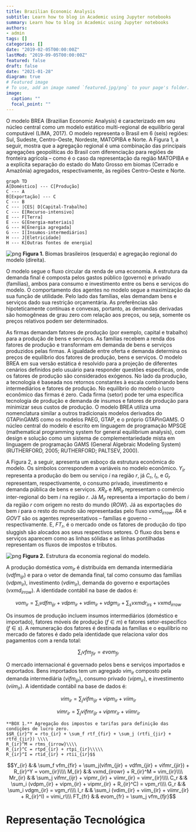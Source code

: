 ```yaml
---
title: Brazilian Economic Analysis
subtitle: Learn how to blog in Academic using Jupyter notebooks
summary: Learn how to blog in Academic using Jupyter notebooks
authors:
- admin
tags: []
categories: []
date: "2019-02-05T00:00:00Z"
lastMod: "2019-09-05T00:00:00Z"
featured: false
draft: false
date: "2021-01-28"
diagram: true
# Featured image
# To use, add an image named `featured.jpg/png` to your page's folder.
image:
  caption: ""
  focal_point: ""
---
```

O modelo BREA (Brazilian Economic Analysis) é caracterizado em seu núcleo central
como um modelo estático multi-regional de equilíbrio geral computável (LIMA, 2017).
O modelo representa o Brasil em 6 (seis) regiões: Sul, Sudeste, Centro-Oeste, Nordeste, MATOPIBA e Norte.
A Figura 1, a seguir, mostra que a agregação regional é uma combinação das principais
agregações geopolíticas do Brasil com diferenciação para regiões de fronteira agrícola –
como é o caso da representação da região MATOPIBA e a explícita separação do estado do
Mato Grosso em biomas (Cerrado e Amazônia) agregados, respectivamente,
às regiões Centro-Oeste e Norte.

```mermaid
graph TD
A[Doméstico] --- C[Produção]
C --- A
B[Exportação] --- C
C --- B
C --- |CES| D[Capital-Trabalho]
C --- E[Recurso-intensivo]
E --- F[Terra]
E --- G[Energia-materiais]
G --- H[Energia agregada]
G --- I[Insumos-intermediários]
H --- J[Eletricidade]
H --- K[Outras fontes de energia]
```

![png](/img/breareg.png)
**Figura 1.** Biomas brasileiros (esquerda) e agregação regional do modelo (direita).

O modelo segue o fluxo circular da renda de uma economia. A estrutura da demanda final é composta pelos gastos público (governo) e privado (famílias), ambos para consumo e investimento entre os bens e serviços do modelo. O comportamento dos agentes no modelo segue a maximização da sua função de utilidade. Pelo lado das famílias, elas demandam bens e serviços dado sua restrição orçamentária. As preferências são hipoteticamente contínuas e convexas, portanto, as demandas derivadas são homogêneas de grau zero com relação aos preços, ou seja, somente os preços relativos podem ser determinados.

As firmas demandam fatores de produção (por exemplo, capital e trabalho) para a produção de bens e serviços. As famílias recebem a renda dos fatores de produção e transformam em demanda de bens e serviços produzidos pelas firmas. A igualdade entre oferta e demanda determina os preços de equilíbrio dos fatores de produção, bens e serviços. O modelo BREA em sua versão estática é resolvido para a projeção de diferentes cenários definidos pelo usuário para responder questões específicas, onde os fatores de produção são considerados exógenos.
No lado da produção, a tecnologia é baseada nos retornos constantes à escala combinando bens intermediários e fatores de produção. No equilíbrio do modelo o lucro econômico das firmas é zero. Cada firma (setor) pode ter uma específica tecnologia de produção e demanda de insumos e fatores de produção para minimizar seus custos de produção.
O modelo BREA utiliza uma nomenclatura similar a outros tradicionais modelos derivados do GTAPinGAMS como os modelos PAEG, GTAP, e o próprio GTAPinGAMS. O núcleo central do modelo é escrito em linguagem de programação MPSGE (mathematical programming system for general equilibrium analysis), com design e solução como um sistema de complementariedade mista em linguagem de programação GAMS (General Algebraic Modeling System) (RUTHERFORD, 2005; RUTHERFORD; PALTSEV, 2000).

A Figura 2, a seguir, apresenta um esboço da estrutura econômica do modelo. Os símbolos correspondem a variáveis no modelo econômico. $Y_{ir}$ representa a produção do bem ou serviço $i$ na região $r$, já $C_r$, $I_r$, e $G_r$ representam, respectivamente, o consumo privado, investimento e demanda pública de bens e serviços. $XR_{ir}$  e $MR_{ir}$ representam o comércio inter-regional do bem $i$ na região $r$. Já $M_{ir}$ representa a importação do bem $i$ da região $r$ com origem no resto do mundo ($ROW$). Já as exportações do bem $i$ para o resto do mundo são representadas pelo fluxo $vxmd_{irrow}$. $RA$ e $GOVT$ são os agentes representativos – famílias e governo – respectivamente. E, $FT_r$, é o mercado onde os fatores de produção do tipo sluggish são alocados aos seus respectivos setores. O fluxo dos bens e serviços aparecem como as linhas sólidas e as linhas pontilhadas representam os fluxos de impostos e tributos.

![png](/img/breastruct.png)
**Figura 2.** Estrutura da economia regional do modelo.

A produção doméstica $vom_{ir}$ é distribuída em demanda intermediária ($vdfm_{ijr}$) e para o vetor de demanda final, tal como consumo das famílias ($vdpm_{ir}$), investimento ($vdim_{ir}$), demanda do governo e exportações ($vxmd_{irrow}$). A identidade contábil na base de dados é:

$$vom_{ir} = \sum_i vdfm_{ijr} + vdpm_{ir} + vdim_{ir} + vdgm_{ir} + \sum_s vxmdr_{irs} + vxmd_{irrow}$$

Os insumos de produção incluem insumos intermediários (doméstico e importado), fatores móveis de produção ($f ∈ m$) e fatores setor-específico ($f ∈ s$). A remuneração dos fatores é destinada às famílias e o equilíbrio no mercado de fatores é dado pela identidade que relaciona valor dos pagamentos com a renda total:

$$\sum_i vfm_{fir} = evom_{fr}$$

O mercado internacional é governado pelos bens e serviços importados e exportados. Bens importados tem um agregado $vim_{ir}$ composto pela demanda intermediária ($vifm_{ijr}$), consumo privado ($vipm_{ir}$), e investimento ($viim_{ir}$). A identidade contábil na base de dados é:

$$vim_{ir} = \sum_j vifm_{ijr} + vipm_{ir} + viim_{ir}$$

$$vimr_{ir} = \sum_j vifmr_{ijr} + vipmr_{ir} + viimr_{ir}$$

```
**BOX 1.** Agregação dos impostos e tarifas para definição das condições de lucro zero.
$$R_{ir}^Y = rto_{ir} + \sum_f rtf_{fir} + \sum_j (rtfi_{jir} + rtfd_{jir}) \\\\
R_{ir}^M = rtms_{irrow}\\\\
R_{ir}^C = rtpd_{ir} + rtpi_{ir}\\\\\
R_{ir}^I = rtid_{ir} + rtii_{ir}$$
```


$$Y_{ir} &:& \sum_f vfm_{fir} + \sum_j(vifm_{jir} + vdfm_{jir} + vifmr_{jir}) + R_{ir}^Y = vom_{ir}\\\\
M_{ir} &:& vxmd_{irowr} + R_{ir}^M = vim_{ir}\\\\
Mr_{ir} &:& \sum_j vifmr_{ijr} + vipmr_{ir} + viimr_{ir} = vimr_{ir}\\\\
C_r &:& \sum_i (vdpm_{ir} + vipm_{ir} + vipmr_{ir} + R_{ir}^C) = vpm_r\\\\
G_r &:& \sum_i vdgm_{ir} = vgm_r\\\\
I_r &:& \sum_i (vdim_{ir} + viim_{ir} + viimr_{ir} + R_{ir}^I) = vimi_r\\\\
FT_{fr} &:& evom_{fr} = \sum_j vfm_{fjr}$$

# Representação Tecnológica

